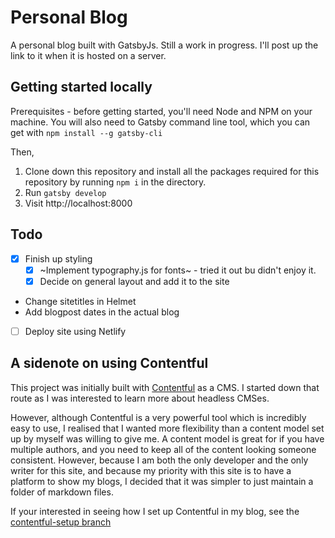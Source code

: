 # Personal Blog

A personal blog built with GatsbyJs. Still a work in progress. I'll post up the link to it when it is hosted on a server.

## Getting started locally

Prerequisites - before getting started, you'll need Node and NPM on your machine. You will also need to Gatsby command line tool, which you can get with `npm install --g gatsby-cli`

Then,
1. Clone down this repository and install all the packages required for this repository by running `npm i` in the directory.
2. Run `gatsby develop`
3. Visit http://localhost:8000

## Todo

- [x] Finish up styling
  - [x] ~Implement typography.js for fonts~ - tried it out bu didn't enjoy it.
  - [x] Decide on general layout and add it to the site
- Change sitetitles in Helmet
- Add blogpost dates in the actual blog
- [ ] Deploy site using Netlify

## A sidenote on using Contentful

This project was initially built with [Contentful](ttps://www.contentful.com) as a CMS. I started down that route as I was interested to learn more about headless CMSes. 

However, although Contentful is a very powerful tool which is incredibly easy to use, I realised that I wanted more flexibility than a content model set up by myself was willing to give me. A content model is great for if you have multiple authors, and you need to keep all of the content looking someone consistent. However, because I am both the only developer and the only writer for this site, and because my priority with this site is to have a platform to show my blogs, I decided that it was simpler to just maintain a folder of markdown files.

If your interested in seeing how I set up Contentful in my blog, see the [contentful-setup branch](https://github.com/lwkchan/personal-blog/tree/contentful-setup)